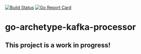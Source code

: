 [![Build Status](https://travis-ci.org/adbourne/go-archetype-rest.svg?branch=master)](https://travis-ci.org/adbourne/go-archetype-rest)
[![Go Report Card](https://goreportcard.com/badge/github.com/adbourne/go-archetype-kafka-processor)](https://goreportcard.com/report/github.com/adbourne/go-archetype-kafka-processor)

# go-archetype-kafka-processor
## This project is a work in progress!
